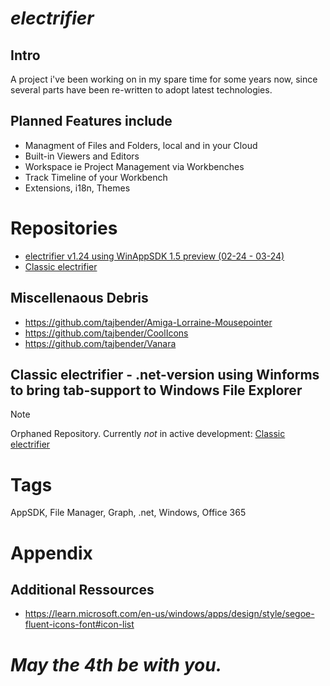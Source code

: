# _electrifier_

## Intro
A project i've been working on in my spare time for some years now, since several parts have been re-written to adopt latest technologies.

## Planned Features include
 - Managment of Files and Folders, local and in your Cloud
 - Built-in Viewers and Editors
 - Workspace ie Project Management via Workbenches
 - Track Timeline of your Workbench
 - Extensions, i18n, Themes

# Repositories
 - [electrifier v1.24 using WinAppSDK 1.5 preview (02-24 - 03-24)](https://github.com/electrifier/electrifier.v1.24)
 - [Classic electrifier](https://github.com/electrifier/Classic-electrifier)

## Miscellenaous Debris
- https://github.com/tajbender/Amiga-Lorraine-Mousepointer
- https://github.com/tajbender/CoolIcons
- https://github.com/tajbender/Vanara

## Classic electrifier - .net-version using Winforms to bring tab-support to Windows File Explorer
> [!NOTE]
> Orphaned Repository. Currently *not* in active development: [Classic electrifier](https://github.com/electrifier/Classic-electrifier)



# Tags
  AppSDK, File Manager, Graph, .net, Windows, Office 365

# Appendix
## Additional Ressources
- https://learn.microsoft.com/en-us/windows/apps/design/style/segoe-fluent-icons-font#icon-list

# _May the 4th be with you._
